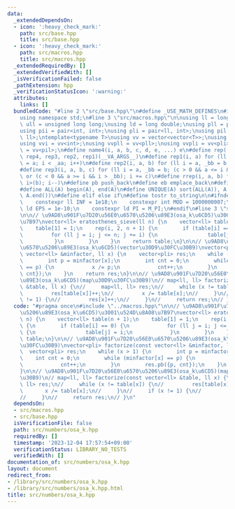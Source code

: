 ```yaml
---
data:
  _extendedDependsOn:
  - icon: ':heavy_check_mark:'
    path: src/base.hpp
    title: src/base.hpp
  - icon: ':heavy_check_mark:'
    path: src/macros.hpp
    title: src/macros.hpp
  _extendedRequiredBy: []
  _extendedVerifiedWith: []
  _isVerificationFailed: false
  _pathExtension: hpp
  _verificationStatusIcon: ':warning:'
  attributes:
    links: []
  bundledCode: "#line 2 \"src/base.hpp\"\n#define _USE_MATH_DEFINES\n#include <bits/stdc++.h>\n\
    using namespace std;\n#line 3 \"src/macros.hpp\"\n\nusing ll = long long;\nusing\
    \ ull = unsigned long long;\nusing ld = long double;\nusing pll = pair<ll, ll>;\n\
    using pii = pair<int, int>;\nusing pli = pair<ll, int>;\nusing pil = pair<int,\
    \ ll>;\ntemplate<typename T>\nusing vv = vector<vector<T>>;\nusing vvl = vv<ll>;\n\
    using vvi = vv<int>;\nusing vvpll = vv<pll>;\nusing vvpli = vv<pli>;\nusing vvpil\
    \ = vv<pil>;\n#define name4(i, a, b, c, d, e, ...) e\n#define rep(...) name4(__VA_ARGS__,\
    \ rep4, rep3, rep2, rep1)(__VA_ARGS__)\n#define rep1(i, a) for (ll i = 0, _aa\
    \ = a; i < _aa; i++)\n#define rep2(i, a, b) for (ll i = a, _bb = b; i < _bb; i++)\n\
    #define rep3(i, a, b, c) for (ll i = a, _bb = b; (c > 0 && a <= i && i < _bb)\
    \ or (c < 0 && a >= i && i > _bb); i += c)\n#define rrep(i, a, b) for (ll i=(a);\
    \ i>(b); i--)\n#define pb push_back\n#define eb emplace_back\n#define mkp make_pair\n\
    #define ALL(A) begin(A), end(A)\n#define UNIQUE(A) sort(ALL(A)), A.erase(unique(ALL(A)),\
    \ A.end())\n#define elif else if\n#define tostr to_string\n\n#ifndef CONSTANTS\n\
    \    constexpr ll INF = 1e18;\n    constexpr int MOD = 1000000007;\n    constexpr\
    \ ld EPS = 1e-10;\n    constexpr ld PI = M_PI;\n#endif\n#line 3 \"src/numbers/osa_k.hpp\"\
    \n\n// \u9AD8\u901F\u7D20\u56E0\u6570\u5206\u89E3(osa_k\u6CD5)\u3001\u524D\u8A08\
    \u7B97\nvector<ll> eratosthenes_sieve(ll n) {\n    vector<ll> table(n + 1);\n\
    \    table[1] = 1;\n    rep(i, 2, n + 1) {\n        if (table[i] == 0) {\n   \
    \         for (ll j = i; j <= n; j += i) {\n                table[j] = i;\n  \
    \          }\n        }\n    }\n    return table;\n}\n\n// \u9AD8\u901F\u7D20\u56E0\
    \u6570\u5206\u89E3(osa_k\u6CD5)(vector\u30D9\u30FC\u30B9)\nvector<pli> factorize(const\
    \ vector<ll> &minfactor, ll x) {\n    vector<pli> res;\n    while (x > 1) {\n\
    \        int p = minfactor[x];\n        int cnt = 0;\n        while (minfactor[x]\
    \ == p) {\n            x /= p;\n            cnt++;\n        }\n        res.pb({p,\
    \ cnt});\n    }\n    return res;\n}\n\n// \u9AD8\u901F\u7D20\u56E0\u6570\u5206\
    \u89E3(osa_k\u6CD5)(map\u30D9\u30FC\u30B9)\n// map<ll, ll> factorize(const vector<ll>\
    \ &table, ll x) {\n//     map<ll, ll> res;\n//     while (x != table[x]) {\n//\
    \         res[table[x]]++;\n//         x /= table[x];\n//     }\n//     if (x\
    \ != 1) {\n//         res[x]++;\n//     }\n//     return res;\n// }\n"
  code: "#pragma once\n#include \"../macros.hpp\"\n\n// \u9AD8\u901F\u7D20\u56E0\u6570\
    \u5206\u89E3(osa_k\u6CD5)\u3001\u524D\u8A08\u7B97\nvector<ll> eratosthenes_sieve(ll\
    \ n) {\n    vector<ll> table(n + 1);\n    table[1] = 1;\n    rep(i, 2, n + 1)\
    \ {\n        if (table[i] == 0) {\n            for (ll j = i; j <= n; j += i)\
    \ {\n                table[j] = i;\n            }\n        }\n    }\n    return\
    \ table;\n}\n\n// \u9AD8\u901F\u7D20\u56E0\u6570\u5206\u89E3(osa_k\u6CD5)(vector\u30D9\
    \u30FC\u30B9)\nvector<pli> factorize(const vector<ll> &minfactor, ll x) {\n  \
    \  vector<pli> res;\n    while (x > 1) {\n        int p = minfactor[x];\n    \
    \    int cnt = 0;\n        while (minfactor[x] == p) {\n            x /= p;\n\
    \            cnt++;\n        }\n        res.pb({p, cnt});\n    }\n    return res;\n\
    }\n\n// \u9AD8\u901F\u7D20\u56E0\u6570\u5206\u89E3(osa_k\u6CD5)(map\u30D9\u30FC\
    \u30B9)\n// map<ll, ll> factorize(const vector<ll> &table, ll x) {\n//     map<ll,\
    \ ll> res;\n//     while (x != table[x]) {\n//         res[table[x]]++;\n//  \
    \       x /= table[x];\n//     }\n//     if (x != 1) {\n//         res[x]++;\n\
    //     }\n//     return res;\n// }\n"
  dependsOn:
  - src/macros.hpp
  - src/base.hpp
  isVerificationFile: false
  path: src/numbers/osa_k.hpp
  requiredBy: []
  timestamp: '2023-12-04 17:57:54+09:00'
  verificationStatus: LIBRARY_NO_TESTS
  verifiedWith: []
documentation_of: src/numbers/osa_k.hpp
layout: document
redirect_from:
- /library/src/numbers/osa_k.hpp
- /library/src/numbers/osa_k.hpp.html
title: src/numbers/osa_k.hpp
---
```

